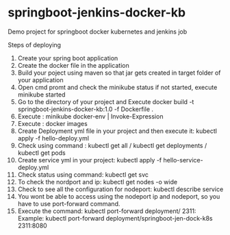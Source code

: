 # springboot-jenkins-docker-kb
Demo project for springboot docker kubernetes and jenkins job

Steps of deploying
1. Create your spring boot application
2. Create the docker file in the application
3. Build your poject using maven so that jar gets created in target folder of your application
4. Open cmd promt and check the minikube status if not started, execute minikube started
5. Go to the directory of your project and Execute docker build -t springboot-jenkins-docker-kb:1.0 -f Dockerfile .
6. Execute :  minikube docker-env | Invoke-Expression
7. Execute : docker images
8. Create Deployment yml file in your project and then execute it:  kubectl apply -f hello-deploy.yml
9. Check using command : kubectl get all / kubectl get deployments / kubectl get pods
10. Create service yml in your project: kubectl apply -f hello-service-deploy.yml
11. Check status using command: kubectl get svc
12. To check the nordport and ip: kubectl get nodes -o wide
13. Check to see all the configuration for nodeport: kubectl describe service <service-name>
14. You wont be able to access using the nodeport ip and nodeport, so you have to use port-forward command.
15. Execute the command: kubectl port-forward deployment/<deployment name> 2311:<portname added in service file.yml>
Example: kubectl port-forward deployment/springboot-jen-dock-k8s 2311:8080
